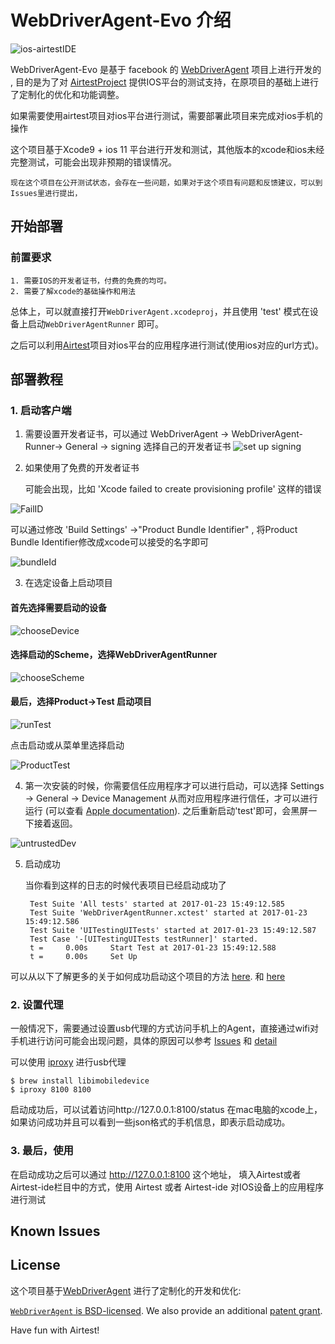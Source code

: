 # WebDriverAgent-Evo 介绍

![ios-airtestIDE](/IntroductionPhoto/ios-airtestIDE.gif "ios-airtestIDE")

WebDriverAgent-Evo 是基于 facebook 的 [WebDriverAgent](https://github.com/facebook/WebDriverAgent) 项目上进行开发的 , 目的是为了对 [AirtestProject](http://airtest.netease.com/) 提供IOS平台的测试支持，在原项目的基础上进行了定制化的优化和功能调整。

如果需要使用airtest项目对ios平台进行测试，需要部署此项目来完成对ios手机的操作

这个项目基于Xcode9 + ios 11 平台进行开发和测试，其他版本的xcode和ios未经完整测试，可能会出现非预期的错误情况。

    现在这个项目在公开测试状态，会存在一些问题，如果对于这个项目有问题和反馈建议，可以到Issues里进行提出，


## 开始部署

### 前置要求
    1. 需要IOS的开发者证书，付费的免费的均可。
    2. 需要了解xcode的基础操作和用法

总体上，可以就直接打开`WebDriverAgent.xcodeproj`，并且使用 'test' 模式在设备上启动`WebDriverAgentRunner` 即可。

之后可以利用[Airtest](http://airtest.netease.com/)项目对ios平台的应用程序进行测试(使用ios对应的url方式)。


## 部署教程

### 1. 启动客户端

1. 需要设置开发者证书，可以通过  WebDriverAgent -> WebDriverAgent-Runner-> General -> signing 选择自己的开发者证书
![set up signing](/IntroductionPhoto/signing.png "set up signing")


2. 如果使用了免费的开发者证书

    可能会出现，比如 'Xcode failed to create provisioning profile' 这样的错误

![FailID](/IntroductionPhoto/FailID.png "set up id Fail")

可以通过修改 'Build Settings' ->"Product Bundle Identifier" , 将Product Bundle Identifier修改成xcode可以接受的名字即可

![bundleId](/IntroductionPhoto/bundleId.png "set up bundleId")

3. 在选定设备上启动项目

#### 首先选择需要启动的设备

![chooseDevice](/IntroductionPhoto/chooseDevice.png "chooseDevice")

#### 选择启动的Scheme，选择WebDriverAgentRunner

![chooseScheme](/IntroductionPhoto/chooseScheme.png "chooseScheme")

#### 最后，选择Product->Test 启动项目
![runTest](/IntroductionPhoto/runTest.png "runTest")

点击启动或从菜单里选择启动

![ProductTest](/IntroductionPhoto/ProductTest.jpg "ProductTest")


4. 第一次安装的时候，你需要信任应用程序才可以进行启动，可以选择 Settings -> General -> Device Management 从而对应用程序进行信任，才可以进行运行 (可以查看 [Apple documentation](https://support.apple.com/en-us/HT204460)). 之后重新启动'test'即可，会黑屏一下接着返回。

![untrustedDev](/IntroductionPhoto/untrustedDev.png "untrustedDev")

5. 启动成功

    当你看到这样的日志的时候代表项目已经启动成功了

        Test Suite 'All tests' started at 2017-01-23 15:49:12.585
        Test Suite 'WebDriverAgentRunner.xctest' started at 2017-01-23 15:49:12.586
        Test Suite 'UITestingUITests' started at 2017-01-23 15:49:12.587
        Test Case '-[UITestingUITests testRunner]' started.
        t =     0.00s     Start Test at 2017-01-23 15:49:12.588
        t =     0.00s     Set Up


可以从以下了解更多的关于如何成功启动这个项目的方法 [here](https://github.com/facebook/WebDriverAgent/wiki/Starting-WebDriverAgent).
和 [here](https://github.com/appium/appium/blob/master/docs/en/drivers/ios-xcuitest-real-devices.md)

### 2. 设置代理
一般情况下，需要通过设置usb代理的方式访问手机上的Agent，直接通过wifi对手机进行访问可能会出现问题，具体的原因可以参考 [Issues](https://github.com/facebook/WebDriverAgent/wiki/Common-Issues) 和 [detail](https://github.com/facebook/WebDriverAgent/issues/288)

可以使用 [iproxy](https://github.com/libimobiledevice/libimobiledevice) 进行usb代理

    $ brew install libimobiledevice
    $ iproxy 8100 8100

启动成功后，可以试着访问http://127.0.0.1:8100/status 在mac电脑的xcode上，如果访问成功并且可以看到一些json格式的手机信息，即表示启动成功。


### 3. 最后，使用
在启动成功之后可以通过 http://127.0.0.1:8100 这个地址， 填入Airtest或者Airtest-ide栏目中的方式，使用 Airtest 或者 Airtest-ide 对IOS设备上的应用程序进行测试

## Known Issues


## License
这个项目基于[WebDriverAgent](https://github.com/facebook/WebDriverAgent) 进行了定制化的开发和优化:


[`WebDriverAgent` is BSD-licensed](LICENSE). We also provide an additional [patent grant](PATENTS).


Have fun with Airtest!

